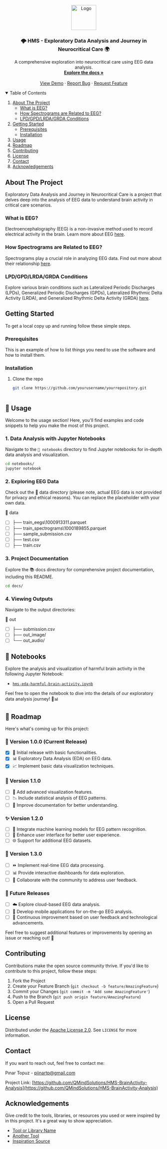 <!-- PROJECT LOGO -->
<p align="center">
  <img src="logo.png" alt="Logo" width="80" height="80">
  <h3 align="center">🌩️ HMS - Exploratory Data Analysis and Journey in Neurocritical Care 🌍</h3>
  <p align="center">
    A comprehensive exploration into neurocritical care using EEG data analysis.
    <br />
    <a href="https://github.com/QMindSolutions/HMS-BrainActivity-Analysis"><strong>Explore the docs »</strong></a>
    <br />
    <br />
    <a href="https://github.com/QMindSolutions/HMS-BrainActivity-Analysis">View Demo</a>
    ·
    <a href="https://github.com/QMindSolutions/HMS-BrainActivity-Analysis/issues">Report Bug</a>
    ·
    <a href="https://github.com/QMindSolutions/HMS-BrainActivity-Analysis/issues">Request Feature</a>
  </p>
</p>

<!-- TABLE OF CONTENTS -->
<details open="open">
  <summary>Table of Contents</summary>
  <ol>
    <li>
      <a href="#about-the-project">About The Project</a>
      <ul>
        <li><a href="#what-is-eeg">What is EEG?</a></li>
        <li><a href="#how-spectrograms-are-related-to-eeg">How Spectrograms are Related to EEG?</a></li>
        <li><a href="#lpd-gpd-lrda-grda-conditions">LPD/GPD/LRDA/GRDA Conditions</a></li>
      </ul>
    </li>
    <li>
      <a href="#getting-started">Getting Started</a>
      <ul>
        <li><a href="#prerequisites">Prerequisites</a></li>
        <li><a href="#installation">Installation</a></li>
      </ul>
    </li>
    <li><a href="#usage">Usage</a></li>
    <li><a href="#roadmap">Roadmap</a></li>
    <li><a href="#contributing">Contributing</a></li>
    <li><a href="#license">License</a></li>
    <li><a href="#contact">Contact</a></li>
    <li><a href="#acknowledgements">Acknowledgements</a></li>
  </ol>
</details>

<!-- ABOUT THE PROJECT -->
## About The Project

Exploratory Data Analysis and Journey in Neurocritical Care is a project that delves deep into the analysis of EEG data to understand brain activity in critical care scenarios.

### What is EEG?

Electroencephalography (EEG) is a non-invasive method used to record electrical activity in the brain. Learn more about EEG [here](#what-is-eeg).

### How Spectrograms are Related to EEG?

Spectrograms play a crucial role in analyzing EEG data. Find out more about their relationship [here](#how-spectrograms-are-related-to-eeg).

### LPD/GPD/LRDA/GRDA Conditions

Explore various brain conditions such as Lateralized Periodic Discharges (LPDs), Generalized Periodic Discharges (GPDs), Lateralized Rhythmic Delta Activity (LRDA), and Generalized Rhythmic Delta Activity (GRDA) [here](#lpd-gpd-lrda-grda-conditions).

<!-- GETTING STARTED -->
## Getting Started

To get a local copy up and running follow these simple steps.

### Prerequisites

This is an example of how to list things you need to use the software and how to install them.

### Installation

1. Clone the repo
   ```sh
   git clone https://github.com/yourusername/yourrepository.git



<!-- 🚀 Usage -->
## 🚀 Usage

Welcome to the usage section! Here, you'll find examples and code snippets to help you make the most of this project.

### 1. Data Analysis with Jupyter Notebooks

Navigate to the `📓 notebooks` directory to find Jupyter notebooks for in-depth data analysis and visualization.

```bash
cd notebooks/
jupyter notebook
  ```
### 2. Exploring EEG Data
Check out the 📂 data directory (please note, actual EEG data is not provided for privacy and ethical reasons). You can replace the placeholder with your own data.

📂 data
 - [ ] ├── train_eegs\1000913311.parquet
 - [ ] ├── train_spectrograms\1000189855.parquet
 - [ ] ├── sample_submission.csv
 - [ ] ├── test.csv
 - [ ] ├── train.csv

### 3. Project Documentation
Explore the 📚 docs directory for comprehensive project documentation, including this README.
```bash
cd docs/
```

### 4. Viewing Outputs
Navigate to the output directories:

📁 out
- [ ]  ├── submission.csv
- [ ]  ├── out_image/
- [ ]  └── out_audio/

<!-- 📓 Notebooks -->
## 📓 Notebooks

Explore the analysis and visualization of harmful brain activity in the following Jupyter Notebook:

- [`hms-eda-harmful-brain-activity.ipynb`](notebooks/hms-eda-harmful-brain-activity.ipynb)

Feel free to open the notebook to dive into the details of our exploratory data analysis journey! 🧠📊

<!-- 🚀 ROADMAP -->
## 🚀 Roadmap

Here's what's coming up for this project:

### 🎉 Version 1.0.0 (Current Release)
- [x] 🚀 Initial release with basic functionalities.
- [x] 📊 Exploratory Data Analysis (EDA) on EEG data.
- [x] 📈 Implement basic data visualization techniques.

### 🌟 Version 1.1.0
- [ ] 🎨 Add advanced visualization features.
- [ ] 📉 Include statistical analysis of EEG patterns.
- [ ] 📘 Improve documentation for better understanding.

### ✨ Version 1.2.0
- [ ] 🤖 Integrate machine learning models for EEG pattern recognition.
- [ ] 🎉 Enhance user interface for better user experience.
- [ ] 🌐 Support for additional EEG datasets.

### 🚧 Version 1.3.0
- [ ] ⏩ Implement real-time EEG data processing.
- [ ] 📊 Provide interactive dashboards for data exploration.
- [ ] 🤝 Collaborate with the community to address user feedback.

### 🔮 Future Releases
- [ ] ☁️ Explore cloud-based EEG data analysis.
- [ ] 📱 Develop mobile applications for on-the-go EEG analysis.
- [ ] 🔄 Continuous improvement based on user feedback and technological advancements.

Feel free to suggest additional features or improvements by opening an issue or reaching out! 🚀


<!-- CONTRIBUTING -->
## Contributing

Contributions make the open source community thrive. If you'd like to contribute to this project, follow these steps:
1. Fork the Project
2. Create your Feature Branch (`git checkout -b feature/AmazingFeature`)
3. Commit your Changes (`git commit -m 'Add some AmazingFeature'`)
4. Push to the Branch (`git push origin feature/AmazingFeature`)
5. Open a Pull Request

<!-- LICENSE -->
## License

Distributed under the [Apache License 2.0](LICENSE). See `LICENSE` for more information.

<!-- CONTACT -->
## Contact

If you want to reach out, feel free to contact me:

Pınar Topuz - [piinartp@gmail.com](mailto:piinartp@gmail.com)

Project Link: [https://github.com/QMindSolutions/HMS-BrainActivity-Analysis](https://github.com/QMindSolutions/HMS-BrainActivity-Analysis)

<!-- ACKNOWLEDGEMENTS -->
## Acknowledgements

Give credit to the tools, libraries, or resources you used or were inspired by in this project. It's a great way to show appreciation.

* [Tool or Library Name](https://example.com/tool)
* [Another Tool](https://example.com/another-tool)
* [Inspiration Source](https://example.com/inspiration)
